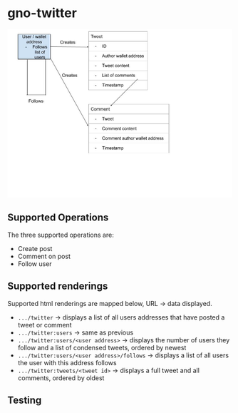 # gno-twitter

![gno twitter app flow](flow.jpg "App Flow")

## Supported Operations

The three supported operations are:
- Create post
- Comment on post
- Follow user

## Supported renderings

Supported html renderings are mapped below, URL -> data displayed.

- `.../twitter` -> displays a list of all users addresses that have posted a tweet or comment
- `.../twitter:users` -> same as previous
- `.../twitter:users/<user address>` -> displays the number of users they follow and a list of condensed tweets, ordered by newest
- `.../twitter:users/<user address>/follows` -> displays a list of all users the user with this address follows
- `.../twitter:tweets/<tweet id>` -> displays a full tweet and all comments, ordered by oldest

## Testing
